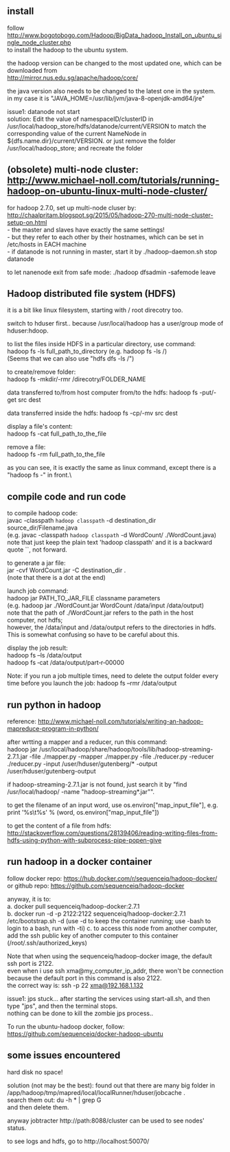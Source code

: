 install
---------------------

follow http://www.bogotobogo.com/Hadoop/BigData_hadoop_Install_on_ubuntu_single_node_cluster.php  
to install the hadoop to the ubuntu system.

the hadoop version can be changed to the most updated one, which can be downloaded from  
http://mirror.nus.edu.sg/apache/hadoop/core/ 
  
the java version also needs to be changed to the latest one in the system.  
in my case it is "JAVA_HOME=/usr/lib/jvm/java-8-openjdk-amd64/jre"

issue1: datanode not start  
	solution: Edit the value of namespaceID/clusterID in /usr/local/hadoop_store/hdfs/datanode/current/VERSION to match the corresponding value of the current NameNode in ${dfs.name.dir}/current/VERSION.
	or just remove the folder /usr/local/hadoop_store; and recreate the folder


## (obsolete) multi-node cluster: http://www.michael-noll.com/tutorials/running-hadoop-on-ubuntu-linux-multi-node-cluster/

for hadoop 2.7.0, set up multi-node cluser by: http://chaalpritam.blogspot.sg/2015/05/hadoop-270-multi-node-cluster-setup-on.html  
	- the master and slaves have exactly the same settings!  
	- but they refer to each other by their hostnames, which can be set in /etc/hosts in EACH machine    
	- if datanode is not running in master, start it by ./hadoop-daemon.sh stop datanode

to let nanenode exit from safe mode: ./hadoop dfsadmin -safemode leave


Hadoop distributed file system (HDFS)
--------------------------------

it is a bit like linux filesystem, starting with / root direcotry too.

switch to hduser first.. because /usr/local/hadoop has a user/group mode of hduser:hdoop.

to list the files inside HDFS in a particular directory, use command:  
	hadoop fs -ls full_path_to_directory (e.g. hadoop fs -ls /)  
	(Seems that we can also use "hdfs dfs -ls /")

to create/remove folder:  
	hadoop fs -mkdir/-rmr /direcotry/FOLDER_NAME

data transferred to/from host computer from/to the hdfs:
	hadoop fs -put/-get src dest

data transferred inside the hdfs:
	hadoop fs -cp/-mv  src dest

display a file's content:  
	hadoop fs -cat full_path_to_the_file

remove a file:  
	hadoop fs -rm full_path_to_the_file

as you can see, it is exactly the same as linux command, except there is a "hadoop fs -" in front.\


compile code and run code
----------------------------------

to compile hadoop code:  
	javac -classpath `hadoop classpath` -d destination_dir source_dir/Filename.java  
	(e.g. javac -classpath `hadoop classpath` -d WordCount/ ./WordCount.java)  
note that just keep the plain text 'hadoop classpath' and it is a backward quote ``, not forward.

to generate a jar file:  
	jar -cvf WordCount.jar -C destination_dir .  
	(note that there is a dot at the end)

launch job command:  
	hadoop jar PATH_TO_JAR_FILE classname parameters  
	(e.g. hadoop jar ./WordCount.jar WordCount /data/input  /data/output)  
note that the path of ./WordCount.jar refers to the path in the host computer, not hdfs;  
however, the /data/input and /data/output refers to the directories in hdfs.  
This is somewhat confusing so have to be careful about this.

display the job result:  
	hadoop fs –ls /data/output  
	hadoop fs ‐cat /data/output/part‐r‐00000

Note: if you run a job multiple times, need to 
delete the output folder every time before you 
launch the job: hadoop fs –rmr /data/output


run python in hadoop
-----------------------------

reference: http://www.michael-noll.com/tutorials/writing-an-hadoop-mapreduce-program-in-python/

after wrtting a mapper and a reducer, run this command:  
hadoop jar /usr/local/hadoop/share/hadoop/tools/lib/hadoop-streaming-2.7.1.jar -file ./mapper.py -mapper ./mapper.py -file ./reducer.py -reducer ./reducer.py -input /user/hduser/gutenberg/* -output /user/hduser/gutenberg-output

if hadoop-streaming-2.7.1.jar is not found, just search it by "find /usr/local/hadoop/ -name "hadoop-streaming*.jar"".

to get the filename of an input word, use os.environ["map_input_file"], e.g. print '%s\t%s' % (word, os.environ["map_input_file"])

to get the content of a file from hdfs: http://stackoverflow.com/questions/28139406/reading-writing-files-from-hdfs-using-python-with-subprocess-pipe-popen-give


run hadoop in a docker container
-----------------------------

follow docker repo: https://hub.docker.com/r/sequenceiq/hadoop-docker/  
or github repo: https://github.com/sequenceiq/hadoop-docker

anyway, it is to:  
	a. docker pull sequenceiq/hadoop-docker:2.7.1  
	b. docker run -d -p 2122:2122 sequenceiq/hadoop-docker:2.7.1 /etc/bootstrap.sh -d (use -d to keep the container running; use -bash to login to a bash, run with -ti)
	c. to access this node from another computer, add the ssh public key of another computer to this container (/root/.ssh/authorized_keys)


Note that when using the sequenceiq/hadoop-docker image, the default ssh port is 2122.  
even when i use ssh xma@my_computer_ip_addr, there won't be connection because the default port in this command is also 2122.  
the correct way is: ssh -p 22 xma@192.168.1.132

issue1: jps stuck... after starting the services using start-all.sh, and then type "jps", and then the terminal stops.   
nothing can be done to kill the zombie jps process..

To run the ubuntu-hadoop docker, follow: https://github.com/sequenceiq/docker-hadoop-ubuntu


some issues encountered
-----------------------------

hard disk no space!

solution (not may be the best): found out that there are many big folder in /app/hadoop/tmp/mapred/local/localRunner/hduser/jobcache .   
search them out: du -h  * | grep G  
and then delete them.

anyway jobtracter http://path:8088/cluster can be used to see nodes' status.

to see logs and hdfs, go to http://localhost:50070/
